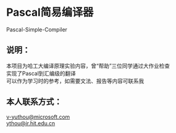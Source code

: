 # Pascal简易编译器
Pascal-Simple-Compiler
## 说明：
本项目为哈工大编译原理实验内容，曾“帮助”三位同学通过大作业检查 <br>
实现了Pascal到汇编级的翻译 <br>
可以作为学习时的参考，如需要文法、报告等内容可联系我 <br>
## 本人联系方式：
v-yuthou@microsoft.com<br>
ythou@ir.hit.edu.cn



